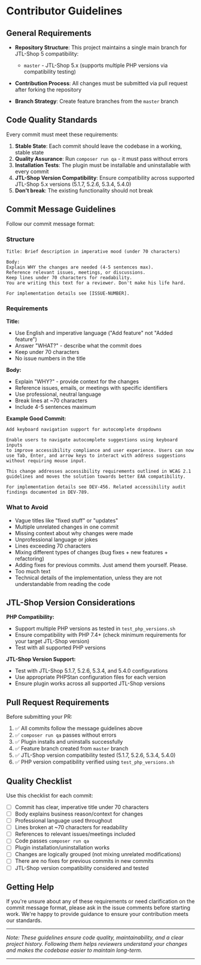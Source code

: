 # Contributor Guidelines

## General Requirements

- **Repository Structure**: This project maintains a single main branch for JTL-Shop 5 compatibility:
    - `master` - JTL-Shop 5.x (supports multiple PHP versions via compatibility testing)

- **Contribution Process**: All changes must be submitted via pull request after forking the repository

- **Branch Strategy**: Create feature branches from the `master` branch

## Code Quality Standards

Every commit must meet these requirements:

1. **Stable State**: Each commit should leave the codebase in a working, stable state
2. **Quality Assurance**: Run `composer run qa` - it must pass without errors
3. **Installation Tests**: The plugin must be installable and uninstallable with every commit
4. **JTL-Shop Version Compatibility**: Ensure compatibility across supported JTL-Shop 5.x versions (5.1.7, 5.2.6, 5.3.4, 5.4.0)
5. **Don't break**: The existing functionality should not break 

## Commit Message Guidelines

Follow our commit message format:

### Structure
```
Title: Brief description in imperative mood (under 70 characters)

Body:
Explain WHY the changes are needed (4-5 sentences max).
Reference relevant issues, meetings, or discussions.
Keep lines under 70 characters for readability.
You are writing this text for a reviewer. Don't make his life hard.

For implementation details see [ISSUE-NUMBER].
```

### Requirements

**Title:**
- Use English and imperative language ("Add feature" not "Added feature")
- Answer "WHAT?" - describe what the commit does
- Keep under 70 characters
- No issue numbers in the title

**Body:**
- Explain "WHY?" - provide context for the changes
- Reference issues, emails, or meetings with specific identifiers
- Use professional, neutral language
- Break lines at ~70 characters
- Include 4-5 sentences maximum

**Example Good Commit:**

```
Add keyboard navigation support for autocomplete dropdowns

Enable users to navigate autocomplete suggestions using keyboard inputs
to improve accessibility compliance and user experience. Users can now
use Tab, Enter, and arrow keys to interact with address suggestions
without requiring mouse input.

This change addresses accessibility requirements outlined in WCAG 2.1
guidelines and moves the solution towards better EAA compatibility.

For implementation details see DEV-456. Related accessibility audit
findings documented in DEV-789.
```

### What to Avoid

- Vague titles like "fixed stuff" or "updates"
- Multiple unrelated changes in one commit
- Missing context about why changes were made
- Unprofessional language or jokes
- Lines exceeding 70 characters
- Mixing different types of changes (bug fixes + new features + refactoring)
- Adding fixes for previous commits. Just amend them yourself. Please.
- Too much text
- Technical details of the implementation, unless they are not understandable from reading the code

## JTL-Shop Version Considerations

**PHP Compatibility:**
- Support multiple PHP versions as tested in `test_php_versions.sh`
- Ensure compatibility with PHP 7.4+ (check minimum requirements for your target JTL-Shop version)
- Test with all supported PHP versions

**JTL-Shop Version Support:**
- Test with JTL-Shop 5.1.7, 5.2.6, 5.3.4, and 5.4.0 configurations
- Use appropriate PHPStan configuration files for each version
- Ensure plugin works across all supported JTL-Shop versions

## Pull Request Requirements

Before submitting your PR:

1. ✅ All commits follow the message guidelines above
2. ✅ `composer run qa` passes without errors
3. ✅ Plugin installs and uninstalls successfully
4. ✅ Feature branch created from `master` branch
5. ✅ JTL-Shop version compatibility tested (5.1.7, 5.2.6, 5.3.4, 5.4.0)
6. ✅ PHP version compatibility verified using `test_php_versions.sh`

## Quality Checklist

Use this checklist for each commit:

- [ ] Commit has clear, imperative title under 70 characters
- [ ] Body explains business reason/context for changes
- [ ] Professional language used throughout
- [ ] Lines broken at ~70 characters for readability
- [ ] References to relevant issues/meetings included
- [ ] Code passes `composer run qa`
- [ ] Plugin installation/uninstallation works
- [ ] Changes are logically grouped (not mixing unrelated modifications)
- [ ] There are no fixes for previous commits in new commits
- [ ] JTL-Shop version compatibility considered and tested

## Getting Help

If you're unsure about any of these requirements or need clarification on the commit message format, please ask in the issue comments before starting work. We're happy to provide guidance to ensure your contribution meets our standards.

---

*Note: These guidelines ensure code quality, maintainability, and a clear project history. Following them helps reviewers understand your changes and makes the codebase easier to maintain long-term.*

---